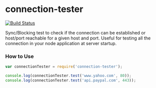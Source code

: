 connection-tester
=================

[![Build Status](https://travis-ci.org/skoranga/node-connection-tester.png)](https://travis-ci.org/skoranga/node-connection-tester)

Sync/Blocking test to check if the connection can be established or host/port reachable for a given host and port. Useful for testing all the connection in your node application at server startup.


### How to Use
```javascript
var connectionTester = require('connection-tester');

console.log(connectionTester.test('www.yahoo.com', 80));
console.log(connectionTester.test('api.paypal.com', 443));
```
